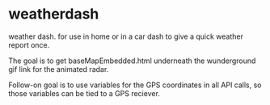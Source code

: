 # weatherdash
weather dash. for use in home or in a car dash to give a quick weather report once. 


The goal is to get baseMapEmbedded.html underneath the wunderground gif link for the animated radar.

Follow-on goal is to use variables for the GPS coordinates in all API calls, so those variables can be tied to a GPS reciever. 
